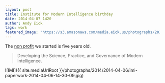 ```yaml
---
layout: post
title: Institute for Modern Intelligence birthday
date: 2014-04-07 1420
author: Andy Eick
tags: work
featured_image: "https://s3.amazonaws.com/media.eick.us/photographs/2014/2014-04-06/imi-paperwork-2014-04-06-14-30-09.jpg"
---
```

The [non profit](http://imintel.org) we started is five years old.

> Developing the Science, Practice, and Governance of Modern Intelligence.

![IMI]({{ site.mediaUrlRoot }}/photographs/2014/2014-04-06/imi-paperwork-2014-04-06-14-30-09.jpg)


